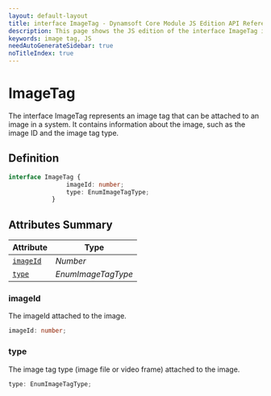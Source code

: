 ```yaml
---
layout: default-layout
title: interface ImageTag - Dynamsoft Core Module JS Edition API Reference
description: This page shows the JS edition of the interface ImageTag in Dynamsoft Core Module.
keywords: image tag, JS
needAutoGenerateSidebar: true
noTitleIndex: true
---
```


# ImageTag

The interface ImageTag represents an image tag that can be attached to an image in a system. It contains information about the image, such as the image ID and the image tag type.

## Definition

```typescript
interface ImageTag {
                imageId: number;
                type: EnumImageTagType;
            }
```

## Attributes Summary

| Attribute            | Type |
|----------------------|-------------|
| [`imageId`](#imageId) | *Number* |
| [`type`](#type) | *EnumImageTagType* |

### imageId

The imageId attached to the image.

```typescript
imageId: number;
```

### type

The image tag type (image file or video frame) attached to the image.

```typescript
type: EnumImageTagType;
```